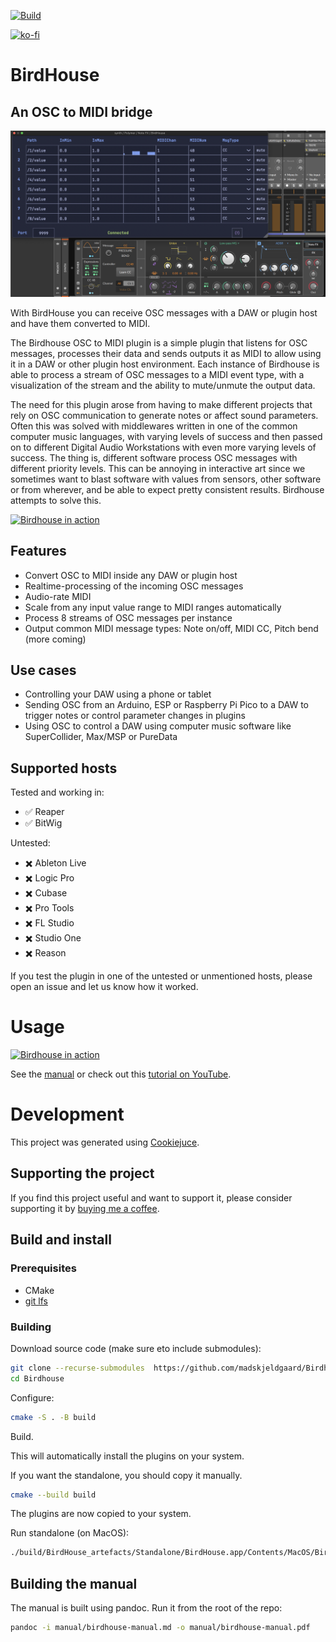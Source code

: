 [![Build](https://github.com/madskjeldgaard/Birdhouse/actions/workflows/cmake_build.yml/badge.svg)](https://github.com/madskjeldgaard/Birdhouse/actions/workflows/cmake_build.yml)

[![ko-fi](https://ko-fi.com/img/githubbutton_sm.svg)](https://ko-fi.com/X8X6RXV10)

# BirdHouse
## An OSC to MIDI bridge

![Birdhouse in action](manual/bitwigcc.png) 

With BirdHouse you can receive OSC messages with a DAW or plugin host and have them converted to MIDI.

The Birdhouse OSC to MIDI plugin is a simple plugin that listens for OSC messages, processes their data and sends outputs it as MIDI to allow using it in a DAW or other plugin host environment. Each instance of Birdhouse is able to process a stream of OSC messages to a MIDI event type, with a visualization of the stream and the ability to mute/unmute the output data. 

The need for this plugin arose from having to make different projects that rely on OSC communication to generate notes or affect sound parameters. Often this was solved with middlewares written in one of the common computer music languages, with varying levels of success and then passed on to different Digital Audio Workstations with even more varying levels of success. The thing is, different software process OSC messages with different priority levels. This can be annoying in interactive art since we sometimes want to blast software with values from sensors, other software or from wherever, and be able to expect pretty consistent results. Birdhouse attempts to solve this.


[![Birdhouse in action](http://img.youtube.com/vi/Of1s9zzU6Jo/0.jpg)](http://www.youtube.com/watch?v=Of1s9zzU6Jo)


## Features

- Convert OSC to MIDI inside any DAW or plugin host
- Realtime-processing of the incoming OSC messages
- Audio-rate MIDI 
- Scale from any input value range to MIDI ranges automatically
- Process 8 streams of OSC messages per instance
- Output common MIDI message types: Note on/off, MIDI CC, Pitch bend (more coming)

## Use cases

- Controlling your DAW using a phone or tablet
- Sending OSC from an Arduino, ESP or Raspberry Pi Pico to a DAW to trigger notes or control parameter changes in plugins
- Using OSC to control a DAW using computer music software like SuperCollider, Max/MSP or PureData

## Supported hosts

Tested and working in:
- ✅ Reaper
- ✅ BitWig

Untested: 
- ✖️ Ableton Live
- ✖️ Logic Pro
- ✖️ Cubase
- ✖️ Pro Tools
- ✖️ FL Studio
- ✖️ Studio One
- ✖️ Reason

If you test the plugin in one of the untested or unmentioned hosts, please open an issue and let us know how it worked.

# Usage

[![Birdhouse in action](http://img.youtube.com/vi/Of1s9zzU6Jo/0.jpg)](http://www.youtube.com/watch?v=Of1s9zzU6Jo)

See the [manual](manual/birdhouse-manual.pdf) or check out this [tutorial on YouTube](http://www.youtube.com/watch?v=Of1s9zzU6Jo).

# Development

This project was generated using [Cookiejuce](github.com/madskjeldgaard/Cookiejuce).

## Supporting the project

If you find this project useful and want to support it, please consider supporting it by [buying me a coffee](https://ko-fi.com/madskjeldgaard).

## Build and install

### Prerequisites

- CMake
- [git lfs](https://docs.github.com/en/repositories/working-with-files/managing-large-files/installing-git-large-file-storage)

### Building

Download source code (make sure eto include submodules):

```bash
git clone --recurse-submodules  https://github.com/madskjeldgaard/Birdhouse.git
cd Birdhouse
```

Configure:
```bash
cmake -S . -B build
```

Build.

This will automatically install the plugins on your system. 

If you want the standalone, you should copy it manually.

```bash
cmake --build build
```

The plugins are now copied to your system.

Run standalone (on MacOS):
```bash
./build/BirdHouse_artefacts/Standalone/BirdHouse.app/Contents/MacOS/BirdHouse
```

## Building the manual

The manual is built using pandoc. Run it from the root of the repo:

```bash
pandoc -i manual/birdhouse-manual.md -o manual/birdhouse-manual.pdf
```
